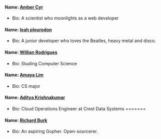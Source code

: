 #### Name: [Amber Cyr](https://github.com/SheW0lf)
- Bio: A scientist who moonlights as a web developer

#### Name: [leah pleurodon](https://github.com/leahpleurodon)
- Bio: A junior developer who loves the Beatles, heavy metal and disco.

#### Name: [Willian Rodrigues](https://github.com/willianrod)
- Bio: Studing Computer Science

#### Name: [Amaya Lim](https://github.com/nightrainlily)
- Bio: CS major

#### Name: [Aditya Krishnakumar](https://github.com/beingadityak)
- Bio: Cloud Operations Engineer at Crest Data Systems
=======
#### Name: [Richard Burk](https://github.com/rbo13)
- Bio: An aspiring Gopher. Open-sourcerer.


